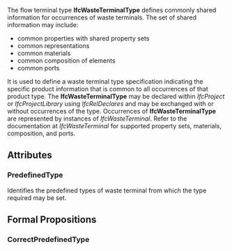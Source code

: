 The flow terminal type **IfcWasteTerminalType** defines commonly shared information for occurrences of waste terminals. The set of shared information may include:

* common properties with shared property sets
* common representations
* common materials
* common composition of elements
* common ports


<!-- end of short definition -->

It is used to define a waste terminal type specification indicating the specific product information that is common to all occurrences of that product type. The **IfcWasteTerminalType** may be declared within _IfcProject_ or _IfcProjectLibrary_ using _IfcRelDeclares_ and may be exchanged with or without occurrences of the type. Occurrences of **IfcWasteTerminalType** are represented by instances of _IfcWasteTerminal_. Refer to the documentation at _IfcWasteTerminal_ for supported property sets, materials, composition, and ports.

## Attributes

### PredefinedType
Identifies the predefined types of waste terminal from which the type required may be set.

## Formal Propositions

### CorrectPredefinedType

